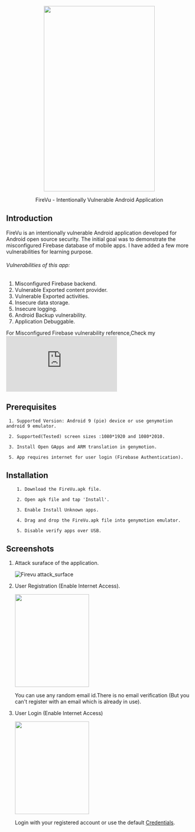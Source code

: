 <p align="center"> <img src="https://github.com/sahad-mk/FireVu/blob/master/Images/Firevu_Splash.png" height="500" width="300"></p>
<p align="center"> FireVu - Intentionally Vulnerable Android Application </p>

## Introduction
FireVu is an intentionally vulnerable Android application developed for Android open source security. The initial goal was to demonstrate the misconfigured Firebase database of mobile apps. I have added a few more vulnerabilities for learning purpose.

###### Vulnerabilities of this app:

1. Misconfigured Firebase backend.
2. Vulnerable Exported content provider.
3. Vulnerable Exported activities.
4. Insecure data storage.
5. Insecure logging.
6. Android Backup vulnerability.
7. Application Debuggable.

For Misconfigured Firebase vulnerability reference,Check my ![Misconfigured Firebase Writeup](https://github.com/sahad-mk/FireVu/blob/master/Misconfigured%20Firebase%20Database.pdf)

## Prerequisites

     1. Supported Version: Android 9 (pie) device or use genymotion android 9 emulator.

     2. Supported(Tested) screen sizes :1080*1920 and 1080*2010.
 
     3. Install Open GApps and ARM translation in genymotion.

     5. App requires internet for user login (Firebase Authentication).

## Installation
     
        1. Download the FireVu.apk file.
        
        2. Open apk file and tap 'Install'.
        
        3. Enable Install Unknown apps.
        
        4. Drag and drop the FireVu.apk file into genymotion emulator.
        
        5. Disable verify apps over USB.
 
## Screenshots

1. Attack suraface of the application.

   ![Firevu attack_surface](https://github.com/sahad-mk/FireVu/blob/master/Images/attack_suraface.png)

2. User Registration (Enable Internet Access).

   <img src=https://github.com/sahad-mk/FireVu/blob/master/Images/register.png height="250" width="200">
   
   You can use any random email id.There is no email verification (But you can't register with an email which is already in use).                   
   
3. User Login (Enable Internet Access)

   
   <img src="https://github.com/sahad-mk/FireVu/blob/master/Images/login.png" height="250" width="200">
   
   Login with your registered account or use the default [Credentials](https://github.com/sahad-mk/FireVu/blob/master/credentials.txt).
        
        
      
